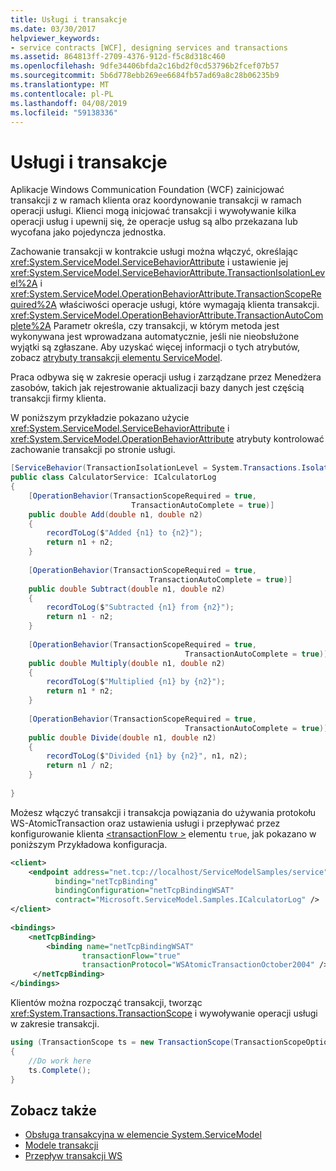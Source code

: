 ```yaml
---
title: Usługi i transakcje
ms.date: 03/30/2017
helpviewer_keywords:
- service contracts [WCF], designing services and transactions
ms.assetid: 864813ff-2709-4376-912d-f5c8d318c460
ms.openlocfilehash: 9dfe34406bfda2c16bd2f0cd53796b2fcef07b57
ms.sourcegitcommit: 5b6d778ebb269ee6684fb57ad69a8c28b06235b9
ms.translationtype: MT
ms.contentlocale: pl-PL
ms.lasthandoff: 04/08/2019
ms.locfileid: "59138336"
---
```

# <a name="services-and-transactions"></a>Usługi i transakcje
Aplikacje Windows Communication Foundation (WCF) zainicjować transakcji z w ramach klienta oraz koordynowanie transakcji w ramach operacji usługi. Klienci mogą inicjować transakcji i wywoływanie kilka operacji usług i upewnij się, że operacje usług są albo przekazana lub wycofana jako pojedyncza jednostka.  
  
 Zachowanie transakcji w kontrakcie usługi można włączyć, określając <xref:System.ServiceModel.ServiceBehaviorAttribute> i ustawienie jej <xref:System.ServiceModel.ServiceBehaviorAttribute.TransactionIsolationLevel%2A> i <xref:System.ServiceModel.OperationBehaviorAttribute.TransactionScopeRequired%2A> właściwości operacje usługi, które wymagają klienta transakcji. <xref:System.ServiceModel.OperationBehaviorAttribute.TransactionAutoComplete%2A> Parametr określa, czy transakcji, w którym metoda jest wykonywana jest wprowadzana automatycznie, jeśli nie nieobsłużone wyjątki są zgłaszane. Aby uzyskać więcej informacji o tych atrybutów, zobacz [atrybuty transakcji elementu ServiceModel](../../../docs/framework/wcf/feature-details/servicemodel-transaction-attributes.md).  
  
 Praca odbywa się w zakresie operacji usług i zarządzane przez Menedżera zasobów, takich jak rejestrowanie aktualizacji bazy danych jest częścią transakcji firmy klienta.  
  
 W poniższym przykładzie pokazano użycie <xref:System.ServiceModel.ServiceBehaviorAttribute> i <xref:System.ServiceModel.OperationBehaviorAttribute> atrybuty kontrolować zachowanie transakcji po stronie usługi.  
  
```csharp
[ServiceBehavior(TransactionIsolationLevel = System.Transactions.IsolationLevel.Serializable)]  
public class CalculatorService: ICalculatorLog  
{  
    [OperationBehavior(TransactionScopeRequired = true,  
                           TransactionAutoComplete = true)]  
    public double Add(double n1, double n2)  
    {  
        recordToLog($"Added {n1} to {n2}");
        return n1 + n2;  
    }  
  
    [OperationBehavior(TransactionScopeRequired = true,   
                               TransactionAutoComplete = true)]  
    public double Subtract(double n1, double n2)  
    {  
        recordToLog($"Subtracted {n1} from {n2}");
        return n1 - n2;  
    }  
  
    [OperationBehavior(TransactionScopeRequired = true,   
                                       TransactionAutoComplete = true)]  
    public double Multiply(double n1, double n2)  
    {  
        recordToLog($"Multiplied {n1} by {n2}");
        return n1 * n2;  
    }  
  
    [OperationBehavior(TransactionScopeRequired = true,   
                                       TransactionAutoComplete = true)]  
    public double Divide(double n1, double n2)  
    {  
        recordToLog($"Divided {n1} by {n2}", n1, n2);
        return n1 / n2;  
    }  
  
}  
```  
  
 Możesz włączyć transakcji i transakcja powiązania do używania protokołu WS-AtomicTransaction oraz ustawienia usługi i przepływać przez konfigurowanie klienta [ \<transactionFlow >](../../../docs/framework/configure-apps/file-schema/wcf/transactionflow.md) elementu `true`, jak pokazano w poniższym Przykładowa konfiguracja.  
  
```xml  
<client>  
    <endpoint address="net.tcp://localhost/ServiceModelSamples/service"   
          binding="netTcpBinding"   
          bindingConfiguration="netTcpBindingWSAT"   
          contract="Microsoft.ServiceModel.Samples.ICalculatorLog" />  
</client>  
  
<bindings>  
    <netTcpBinding>  
        <binding name="netTcpBindingWSAT"  
                transactionFlow="true"  
                transactionProtocol="WSAtomicTransactionOctober2004" />  
     </netTcpBinding>  
</bindings>  
```  
  
 Klientów można rozpocząć transakcji, tworząc <xref:System.Transactions.TransactionScope> i wywoływanie operacji usługi w zakresie transakcji.  
  
```csharp
using (TransactionScope ts = new TransactionScope(TransactionScopeOption.RequiresNew))  
{  
    //Do work here  
    ts.Complete();  
}  
```  
  
## <a name="see-also"></a>Zobacz także

- [Obsługa transakcyjna w elemencie System.ServiceModel](../../../docs/framework/wcf/feature-details/transactional-support-in-system-servicemodel.md)
- [Modele transakcji](../../../docs/framework/wcf/feature-details/transaction-models.md)
- [Przepływ transakcji WS](../../../docs/framework/wcf/samples/ws-transaction-flow.md)
